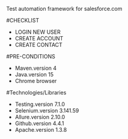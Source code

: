 Test automation framework for salesforce.com

#CHECKLIST
 - LOGIN NEW USER
 - CREATE ACCOUNT
 - CREATE CONTACT

#PRE-CONDITIONS
 - Maven.version 4
 - Java.version 15
 - Chrome browser

#Technologies/Libraries
- Testing.version 7.1.0
- Selenium.version 3.141.59
- Allure.version 2.10.0
- Github.version 4.4.1
- Apache.version 1.3.8

